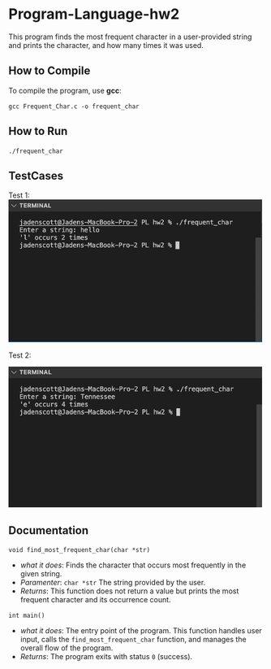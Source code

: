 # Program-Language-hw2

This program finds the most frequent character in a user-provided string and prints the character, and how many times it was used.

## How to Compile
To compile the program, use **gcc**:

```
gcc Frequent_Char.c -o frequent_char
```

## How to Run
```
./frequent_char
```

## TestCases

Test 1: <br>
<img src="PL hw2 test case 1.jpg" alt="Alt text" width="500">

Test 2: 

<img src="PL hw2 test case 2.jpg" alt="Alt text" width="500">


## Documentation
```
void find_most_frequent_char(char *str)
```
- *what it does*: Finds the character that occurs most frequently in the given string.
- *Paramenter*: ``char *str`` The string provided by the user.
- *Returns*: This function does not return a value but prints the most frequent character and its occurrence count.
  
```
int main()
```
- *what it does*: The entry point of the program. This function handles user input, calls the ``find_most_frequent_char`` function, and manages the overall flow of the program.
- *Returns*: The program exits with status ``0`` (success).


